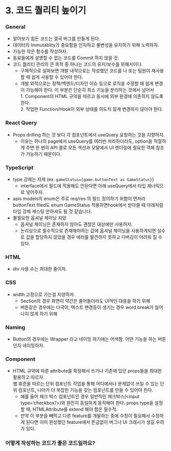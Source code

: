 # 3. 코드 퀄리티 높이기

### General

* 알아보기 힘든 코드는 결국 버그를 만들게 된다.
* 데이터의 Immutablity가 중요함을 인지하고 불변성을 유지하기 위해 노력하자.
* 가능한 작은 함수를 작성하자.
* 동료들에게 설명할 수 없는 코드를 Commit 하지 않을 것.
* 코드 퀄리티 관리의 큰 목적 중 하나는 코드의 유지/보수를 위해서이다.
  * 구체적으로 살펴보면 개발 내적으로는 작성했던 코드를 나 또는 팀원이 재사용할 때 쉽게 사용할 수 있어야 한다.
  * 개발 외적으로는 정책/백엔드/디자인 이슈 등으로 로직을 수정할 때 쉽게 변경이 가능해야 한다. 이 부분은 단순히 최소 기능을 분리하는 것에서 넘어서\
    1\. Component의 HTML 규약을 따르고 동시에 외부 환경에 의존하지 않도록 한다. \
    2\. 작업한 Function/Hook이 외부 상태를 의도치 않게 변경하지 않아야 한다.





### React Query

* Props drilling 하는 것 보다 각 컴포넌트에서 useQuery 요청하는 것을 지향하자.
  * 이유는 하나의 page에서 useQuery를 여러번 처리하더라도, option을 적절하게 주면 한 번의 API 콜로 모든 섹션과 모달에서 UI 렌더링에 필요한 객체 참조가 가능하기 때문이다.

### TypeScript

* type 강제는 자제 (ex. `gameStatus={game.buttonText as GameStatus}`)
  * interface에서 필드에 적용해도 안된다면 아래 useQuery에서 타입 제너릭으로 넣어주자.
* apis models의 enum은 주로 req/res 의 필드 정의하기 위함이 먼저라 buttonText filed도 enum GameStatus 적용하면hook에서 받아쓸 때 아래처럼 타입 강제 캐스팅 안하셔도 될 것 같습니다.
* 불필요한 옵셔널 체이닝 지양
  * 옵셔널 체이닝은 존재하지 않아도 괜찮은 대상에만 사용하자.
  * 논리상으로 필수적으로 존재해야하는 값에 옵셔널 체이닝을 사용하게되면 실수로 값을 할당하지 않았을 경우 에러를 발견하지 못하고 디버깅이 어려워 질 수 있다.

### HTML

* div 사용 수는 최대한 줄이자.

### CSS

* width 고정으로 가는걸 지양하자.
  * Section의 경우 화면이 약간은 줄어들더라도 UI적인 대응을 하기 위해
  * 버튼같은 경우에는 다국어, 텍스트 변경등이 생기는 경우 word break가 일어나지 않게 하기 위해

### Naming

* Button의 경우에는 Wrapper 라고 네이밍 하기에는 어색함. 어떤 기능을 하는 버튼인지 네이밍하자.

### Component

* HTML 규약에 따른 attribute를 확장해서 쓰거나 기존에 있던 props들을 최대한 활용하고 따르자. \
  웹 표준을 따르는 단위 컴포넌트 작업을 통해 어디에서나 문제없이 쓰일 수 있는 단위 컴포넌트, 나아가 더 복잡한 기능을 갖는 컴포넌트를 만들 수 있어야 한다.
  * 예를 들어 체크 박스 컴포넌트인 경우 일반적인 체크박스(\<input type=‘checkbox’/>)와 완전히 동일하게 동작해야 한다. props type을 설정할 때, HTMLAttribute를 extend 해야 함은 필수적.
  * 만약 이 부분을 빼먹고 다른 feature를 개발하는 중에 수정이 필요해서 수정하게 된다면 이미 완성했던 feature에서 뜬금없이 버그나 UI 크래시가 생길 우려가 있다.











### 어떻게 작성하는 코드가 좋은 코드일까요?
